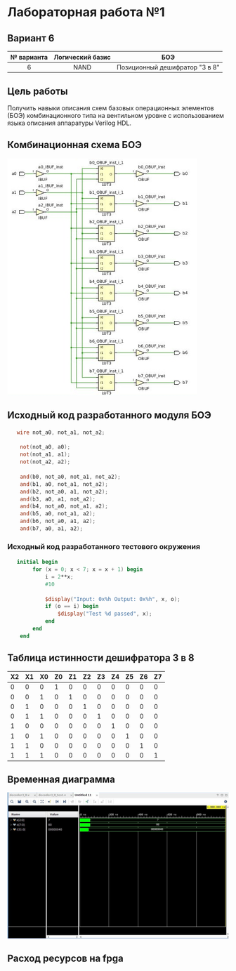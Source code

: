# Лабораторная работа №1

## Вариант 6

| № варианта | Логический базис |               БОЭ              |
|:----------:|:----------------:|:------------------------------:|
|      6     |       NAND       | Позиционный дешифратор "3 в 8" |

## Цель работы
   Получить навыки описания схем базовых операционных элементов (БОЭ) комбинационного типа на вентильном уровне с использованием языка описания аппаратуры Verilog HDL.
   
   
## Комбинационная схема БОЭ

![комбинационная схема БОЭ](https://github.com/salvoronis/FFBD_lab1/blob/master/lab1.srcs/resources/scheme.jpg)
## Исходный код разработанного модуля БОЭ

```verilog
   wire not_a0, not_a1, not_a2;
    
    not(not_a0, a0);
    not(not_a1, a1);
    not(not_a2, a2);
    
    and(b0, not_a0, not_a1, not_a2);
    and(b1, a0, not_a1, not_a2);
    and(b2, not_a0, a1, not_a2);
    and(b3, a0, a1, not_a2);
    and(b4, not_a0, not_a1, a2);
    and(b5, a0, not_a1, a2);
    and(b6, not_a0, a1, a2);
    and(b7, a0, a1, a2);
```

### Исходный код разработанного тестового окружения

```verilog
   initial begin
        for (x = 0; x < 7; x = x + 1) begin
            i = 2**x;
            #10
            
            $display("Input: 0x%h Output: 0x%h", x, o);
            if (o == i) begin
                $display("Test %d passed", x);
            end
        end
    end
 ```

## Таблица истинности дешифратора 3 в 8

| X2  |  X1 |  X0 | Z0  | Z1  | Z2  | Z3  | Z4  | Z5  | Z6  |  Z7 |
|-----|-----|-----|-----|-----|-----|-----|-----|-----|-----|-----|
|  0  |  0  |  0  |  1  |  0  |  0  |  0  |  0  |  0  |  0  |  0  |
|  0  |  0  |  1  |  0  |  1  |  0  |  0  |  0  |  0  |  0  |  0  |
|  0  |  1  |  0  |  0  |  0  |  1  |  0  |  0  |  0  |  0  |  0  |
|  0  |  1  |  1  |  0  |  0  |  0  |  1  |  0  |  0  |  0  |  0  |
|  1  |  0  |  0  |  0  |  0  |  0  |  0  |  1  |  0  |  0  |  0  |
|  1  |  0  |  1  |  0  |  0  |  0  |  0  |  0  |  1  |  0  |  0  |
|  1  |  1  |  0  |  0  |  0  |  0  |  0  |  0  |  0  |  1  |  0  |
|  1  |  1  |  1  |  0  |  0  |  0  |  0  |  0  |  0  |  0  |  1  |

## Временная диаграмма 
![временная диаграмма](https://github.com/salvoronis/FFBD_lab1/blob/master/lab1.srcs/resources/timing_chart.jpg)

## Расход ресурсов на fpga

![]()
   
